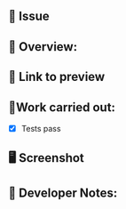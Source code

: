 <!-- 
Please ensure that you complete the following mandatory sections:

- Issue*
- Overview
- Work carried out

* Only mandatory if working from a issue
 -->

## 🧰 Issue
<!-- [The issue the work was done for as an issue reference (e.g. `closes #1`)] -->

## 🚀 Overview: 
<!-- [A summary of what you did in no more than one paragraph] -->

## 🔗 Link to preview
<!-- [If you're on a project which auto-deploys branches, link to the branches preview link here] -->

## 🔨Work carried out:

<!-- [A list of work you have done, use [markdown checklist format](https://github.blog/2013-01-09-task-lists-in-gfm-issues-pulls-comments/), if you leave any boxes unchecked, be sure to leave this PR as a draft. If the issue has Acceptance Criteria, you should include those items to show that you have accomplished the goals of the issue ] -->

- [x] Tests pass

## 🖥️ Screenshot
<!-- [If the work is UI related then paste a screenshot of the update here. Where possible, please use an animated screenshot.] -->

## 📝 Developer Notes:
<!-- [Sometimes, extra notes are needed to add clarity to a PR, add them here] -->
